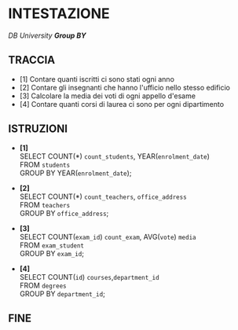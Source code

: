 # INTESTAZIONE

_DB University **Group BY**_

## TRACCIA

- [1] Contare quanti iscritti ci sono stati ogni anno
- [2] Contare gli insegnanti che hanno l'ufficio nello stesso edificio
- [3] Calcolare la media dei voti di ogni appello d'esame
- [4] Contare quanti corsi di laurea ci sono per ogni dipartimento

## ISTRUZIONI

- **[1]**  
  SELECT COUNT(\*) `count_students`, YEAR(`enrolment_date`)  
  FROM `students`  
  GROUP BY YEAR(`enrolment_date`);

- **[2]**  
  SELECT COUNT(\*) `count_teachers`, `office_address`  
  FROM `teachers`  
  GROUP BY `office_address`;
- **[3]**  
  SELECT COUNT(`exam_id`) `count_exam`, AVG(`vote`) `media`  
  FROM `exam_student`  
  GROUP BY `exam_id`;
- **[4]**  
  SELECT COUNT(`id`) `courses`,`department_id`  
  FROM `degrees`  
  GROUP BY `department_id`;

## FINE
